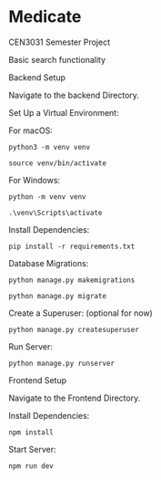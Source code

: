# Medicate
CEN3031 Semester Project

Basic search functionality

Backend Setup

Navigate to the backend Directory.

Set Up a Virtual Environment:

For macOS:

	python3 -m venv venv
 
	source venv/bin/activate
 
For Windows:

	python -m venv venv
 
	.\venv\Scripts\activate

Install Dependencies:

	pip install -r requirements.txt

Database Migrations:

	python manage.py makemigrations

	python manage.py migrate

Create a Superuser: (optional for now)

	python manage.py createsuperuser

Run Server:

	python manage.py runserver

Frontend Setup

Navigate to the Frontend Directory.

Install Dependencies:

	npm install

Start Server:

	npm run dev


